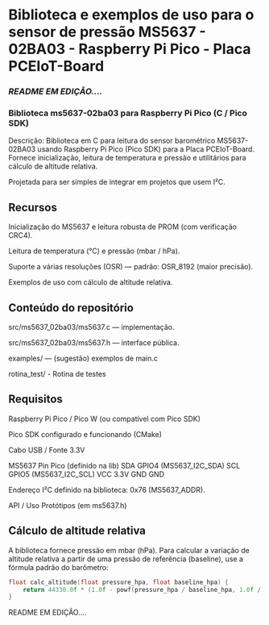 # Biblioteca e exemplos de uso para o sensor de pressão MS5637 - 02BA03 - Raspberry Pi Pico - Placa PCEIoT-Board

### *README EM EDIÇÃO....*

### Biblioteca ms5637-02ba03 para Raspberry Pi Pico (C / Pico SDK)

Descrição: Biblioteca em C para leitura do sensor barométrico MS5637-02BA03 usando Raspberry Pi Pico (Pico SDK) para a Placa PCEIoT-Board. 
Fornece inicialização, leitura de temperatura e pressão e utilitários para cálculo de altitude relativa. 

Projetada para ser simples de integrar em projetos que usem I²C.

## Recursos
Inicialização do MS5637 e leitura robusta de PROM (com verificação CRC4).

Leitura de temperatura (°C) e pressão (mbar / hPa).

Suporte a várias resoluções (OSR) — padrão: OSR_8192 (maior precisão).

Exemplos de uso com cálculo de altitude relativa.


## Conteúdo do repositório
src/ms5637_02ba03/ms5637.c — implementação.

src/ms5637_02ba03/ms5637.h — interface pública.

examples/ — (sugestão) exemplos de main.c 

rotina_test/ - Rotina de testes

## Requisitos
Raspberry Pi Pico / Pico W (ou compatível com Pico SDK)

Pico SDK configurado e funcionando (CMake)

Cabo USB / Fonte 3.3V

MS5637 Pin	Pico (definido na lib)
SDA	GPIO4 (MS5637_I2C_SDA)
SCL	GPIO5 (MS5637_I2C_SCL)
VCC	3.3V
GND	GND

Endereço I²C definido na biblioteca: 0x76 (MS5637_ADDR).


API / Uso
Protótipos (em ms5637.h)

  
## Cálculo de altitude relativa
A biblioteca fornece pressão em mbar (hPa). Para calcular a variação de altitude relativa a partir de uma pressão de referência (baseline), use a fórmula padrão do barômetro:

```c
float calc_altitude(float pressure_hpa, float baseline_hpa) {
    return 44330.0f * (1.0f - powf(pressure_hpa / baseline_hpa, 1.0f / 5.255f));
}
```
README EM EDIÇÂO....
